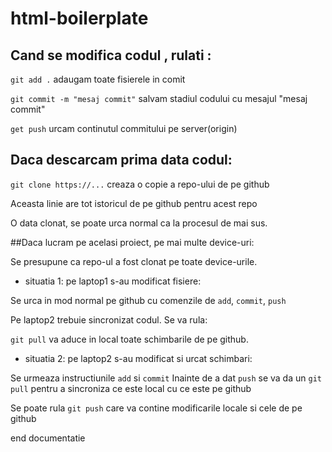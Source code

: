 # html-boilerplate

## Cand se modifica codul , rulati :

``git add .`` adaugam toate fisierele in comit

``git commit -m "mesaj commit"`` salvam stadiul codului cu mesajul "mesaj commit"

``get push`` urcam continutul commitului pe server(origin)

## Daca descarcam prima data codul:
`git clone https://...` creaza o copie a repo-ului de pe github

Aceasta linie are tot istoricul de pe github pentru acest repo

O data clonat, se poate urca normal ca la procesul de mai sus.

##Daca lucram pe acelasi proiect, pe mai multe device-uri:

Se presupune ca repo-ul a fost clonat pe toate device-urile.

- situatia 1:  pe laptop1 s-au modificat fisiere:

Se urca in mod normal pe github cu comenzile de `add`, `commit`, `push`

Pe laptop2 trebuie sincronizat codul. Se va rula: 

`git pull` va aduce in local toate schimbarile de pe github. 

- situatia 2: pe laptop2 s-au modificat si urcat schimbari:

Se urmeaza instructiunile `add` si `commit`
Inainte de a dat `push` se va da un `git pull` pentru a sincroniza ce este local cu ce este pe github

Se poate rula `git push` care va contine modificarile locale si cele de pe github

end documentatie

